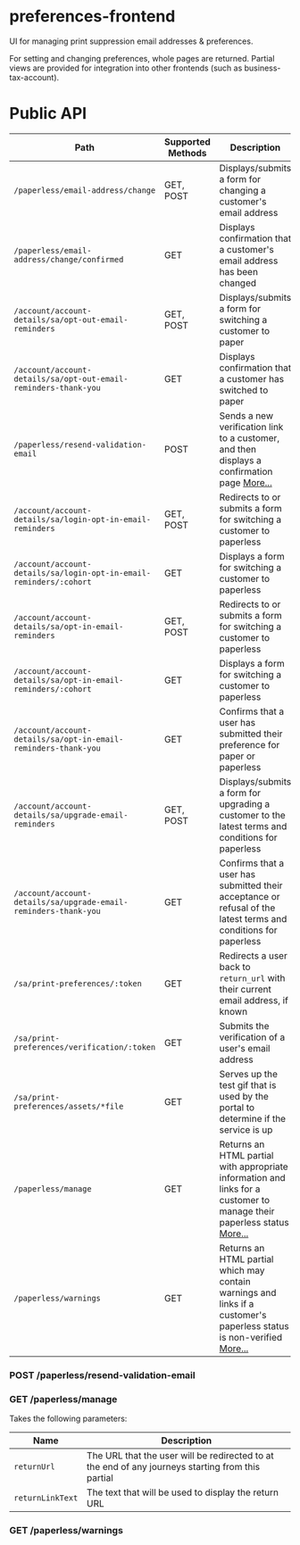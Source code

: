 preferences-frontend
====================

UI for managing print suppression email addresses & preferences.

For setting and changing preferences, whole pages are returned. Partial views are provided for integration into other frontends (such as business-tax-account).

# Public API 

| Path                                                                | Supported Methods | Description
| ------------------------------------------------------------------- | ----------------- | -------------
| `/paperless/email-address/change`                                   | GET, POST         | Displays/submits a form for changing a customer's email address
| `/paperless/email-address/change/confirmed`                         | GET               | Displays confirmation that a customer's email address has been changed
| `/account/account-details/sa/opt-out-email-reminders`               | GET, POST         | Displays/submits a form for switching a customer to paper    
| `/account/account-details/sa/opt-out-email-reminders-thank-you`     | GET               | Displays confirmation that a customer has switched to paper    
| `/paperless/resend-validation-email`                                | POST              | Sends a new verification link to a customer, and then displays a confirmation page [More...](#post-paperlessresent-validation-email)   
| `/account/account-details/sa/login-opt-in-email-reminders`          | GET, POST         | Redirects to or submits a form for switching a customer to paperless
| `/account/account-details/sa/login-opt-in-email-reminders/:cohort`  | GET               | Displays a form for switching a customer to paperless    
| `/account/account-details/sa/opt-in-email-reminders`                | GET, POST         | Redirects to or submits a form for switching a customer to paperless    
| `/account/account-details/sa/opt-in-email-reminders/:cohort`        | GET               | Displays a form for switching a customer to paperless        
| `/account/account-details/sa/opt-in-email-reminders-thank-you`      | GET               | Confirms that a user has submitted their preference for paper or paperless    
| `/account/account-details/sa/upgrade-email-reminders`               | GET, POST         | Displays/submits a form for upgrading a customer to the latest terms and conditions for paperless
| `/account/account-details/sa/upgrade-email-reminders-thank-you`     | GET               | Confirms that a user has submitted their acceptance or refusal of the latest terms and conditions for paperless
| `/sa/print-preferences/:token`                                      | GET               | Redirects a user back to `return_url` with their current email address, if known    
| `/sa/print-preferences/verification/:token`                         | GET               | Submits the verification of a user's email address
| `/sa/print-preferences/assets/*file`                                | GET               | Serves up the test gif that is used by the portal to determine if the service is up    
| `/paperless/manage`                                                 | GET               | Returns an HTML partial with appropriate information and links for a customer to manage their paperless status [More...](#get-paperlessmanage)
| `/paperless/warnings`                                               | GET               | Returns an HTML partial which may contain warnings and links if a customer's paperless status is non-verified [More...](#get-paperlesswarnings)


### POST /paperless/resend-validation-email


### GET /paperless/manage

Takes the following parameters:

| Name             | Description |
| ---------------- | ----------- |
| `returnUrl`      | The URL that the user will be redirected to at the end of any journeys starting from this partial |
| `returnLinkText` | The text that will be used to display the return URL |

### GET /paperless/warnings